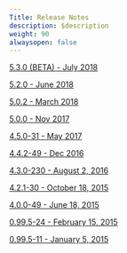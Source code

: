 ```yaml
---
Title: Release Notes
description: $description
weight: 90
alwaysopen: false
---
```

[5.3.0 (BETA) - July
2018](https://redislabs.com/redis-enterprise-documentation/release-notes/rs-5-3-beta-july-2018/)

[5.2.0 - June
2018](https://redislabs.com/redis-enterprise-documentation/release-notes/rs-5-2-june-2018/)

[5.0.2 - March
2018](https://redislabs.com/redis-enterprise-documentation/release-notes/release-notes-redis-enterprise-software-v5-0-2)

[5.0.0 - Nov
2017](/redis-enterprise-documentation/release-notes/redis-enterprise-5/)

[4.5.0-31 - May
2017](/redis-enterprise-documentation/release-notes/redis-pack-4-5-0-may-2017/)

[4.4.2-49 - Dec
2016](/redis-enterprise-documentation/release-notes/rlec-4-4-dec-2016/)

[4.3.0-230 - August 2,
2016](/redis-enterprise-documentation/release-notes/rlec-4-3-aug-2016/)

[4.2.1-30 - October 18,
2015](/redis-enterprise-documentation/release-notes/rlec-4-2-october-2015/)

[4.0.0-49 - June 18,
2015](/redis-enterprise-documentation/release-notes/rlec-4-0-june-2015/)

[0.99.5-24 - February 15,
2015](/redis-enterprise-documentation/release-notes/rlec-0-99-february-2015/)

[0.99.5-11 - January 5,
2015](/redis-enterprise-documentation/release-notes/rlec-0-99-5-11-january-2015/)

